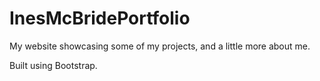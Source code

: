 # InesMcBridePortfolio
My website showcasing some of my projects, and a little more about me.

Built using Bootstrap.
